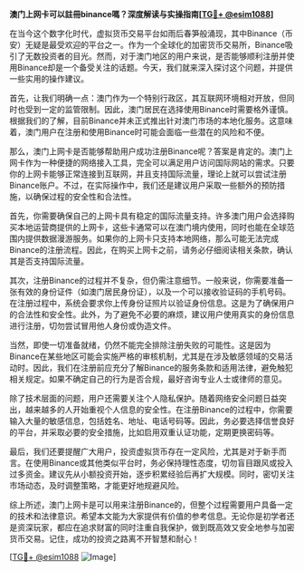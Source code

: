 **澳门上网卡可以註冊binance嗎？深度解读与实操指南[[TG💪+ @esim1088](https://t.me/s/esim1088)]**

在当今这个数字化时代，虚拟货币交易平台如雨后春笋般涌现，其中Binance（币安）无疑是最受欢迎的平台之一。作为一个全球化的加密货币交易所，Binance吸引了无数投资者的目光。然而，对于澳门地区的用户来说，是否能够顺利注册并使用Binance却是一个备受关注的话题。今天，我们就来深入探讨这个问题，并提供一些实用的操作建议。

首先，让我们明确一点：澳门作为一个特别行政区，其互联网环境相对开放，但同时也受到一定的监管限制。因此，澳门居民在选择使用Binance时需要格外谨慎。根据我们的了解，目前Binance并未正式推出针对澳门市场的本地化服务。这意味着，澳门用户在注册和使用Binance时可能会面临一些潜在的风险和不便。

那么，澳门上网卡是否能够帮助用户成功注册Binance呢？答案是肯定的。澳门上网卡作为一种便捷的网络接入工具，完全可以满足用户访问国际网站的需求。只要你的上网卡能够正常连接到互联网，并且支持国际流量，理论上就可以尝试注册Binance账户。不过，在实际操作中，我们还是建议用户采取一些额外的预防措施，以确保过程的安全性和合法性。

首先，你需要确保自己的上网卡具有稳定的国际流量支持。许多澳门用户会选择购买本地运营商提供的上网卡，这些卡通常可以在澳门境内使用，同时也能在全球范围内提供数据漫游服务。如果你的上网卡只支持本地网络，那么可能无法完成Binance的注册流程。因此，在购买上网卡之前，请务必仔细阅读相关条款，确认其是否支持国际流量。

其次，注册Binance的过程并不复杂，但仍需注意细节。一般来说，你需要准备一张有效的身份证件（如澳门居民身份证），以及一个可以接收验证码的手机号码。在注册过程中，系统会要求你上传身份证照片以验证身份信息。这是为了确保用户的合法性和安全性。此外，为了避免不必要的麻烦，建议用户使用真实的身份信息进行注册，切勿尝试冒用他人身份或伪造文件。

当然，即使一切准备就绪，仍然不能完全排除注册失败的可能性。这是因为Binance在某些地区可能会实施严格的审核机制，尤其是在涉及敏感领域的交易活动时。因此，我们在注册前应充分了解Binance的服务条款和适用法律，避免触犯相关规定。如果不确定自己的行为是否合规，最好咨询专业人士或律师的意见。

除了技术层面的问题，用户还需要关注个人隐私保护。随着网络安全问题日益突出，越来越多的人开始重视个人信息的安全性。在注册Binance的过程中，你需要输入大量的敏感信息，包括姓名、地址、电话号码等。因此，务必要选择信誉良好的平台，并采取必要的安全措施，比如启用双重认证功能，定期更换密码等。

最后，我们还要提醒广大用户，投资虚拟货币存在一定风险，尤其是对于新手而言。在使用Binance或其他类似平台时，务必保持理性态度，切勿盲目跟风或投入过多资金。建议先从小额投资开始，逐步积累经验后再扩大规模。同时，密切关注市场动态，及时调整策略，才能更好地规避风险。

综上所述，澳门上网卡是可以用来注册Binance的，但整个过程需要用户具备一定的技术和法律意识。希望本文能为大家提供有价值的参考信息。无论你是初学者还是资深玩家，都应在追求财富的同时注重自我保护，做到既高效又安全地参与加密货币交易。记住，成功的投资之路离不开智慧和耐心！

[[TG💪+ @esim1088](https://t.me/s/esim1088) ![Image](https://i.postimg.cc/4NQfJmqS/Snipaste-2025-05-13-00-14-12.png)]